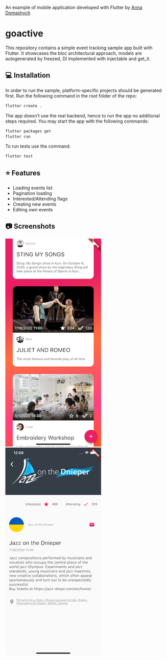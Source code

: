 An example of mobile application developed with Flutter by [Anna Domashych](https://github.com/foxanna)

# goactive

This repository contains a simple event tracking sample app built with Flutter. 
It showcases the bloc architectural approach, models are autogenerated by freezed, DI implemented with injectable and get_it.

## 💻 Installation

In order to run the sample, platform-specific projects should be generated first. Run the following command in the root folder of the repo:

```bash
flutter create .
```

The app doesn’t use the real backend, hence to run the app no additional steps required. You may start the app with the following commands:
```bash
flutter packages get
flutter run
```

To run tests use the command:
```bash
flutter test
```

## ⭐️ Features

* Loading events list
* Pagination loading
* Interested/Attending flags
* Creating new events
* Editing own events

## 📷 Screenshots
![list](screenshots/list.png) 
![details](screenshots/details.png)
